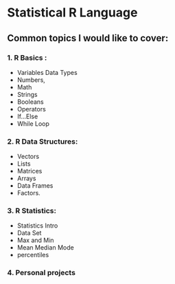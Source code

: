 # Statistical R Language
## Common topics I would like to cover:

### 1. R Basics :
   * Variables Data Types
   * Numbers,
   * Math
   * Strings 
   * Booleans
   * Operators
   * If...Else
   * While Loop

   
### 2. R Data Structures:
   * Vectors
   * Lists
   * Matrices
   * Arrays
   * Data Frames
   * Factors.

### 3. R Statistics: 
   * Statistics Intro
   * Data Set
   * Max and Min
   * Mean Median Mode
   * percentiles
   
### 4. Personal projects
   
